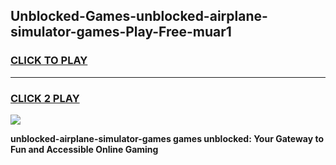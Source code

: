 
## Unblocked-Games-unblocked-airplane-simulator-games-Play-Free-muar1
<h3>
<a href="https://premium76.site?title=unblocked-airplane-simulator-games&ref=15A">CLICK TO PLAY</a></h3>
<hr>

<h3>
<a href="https://premium76.site?title=unblocked-airplane-simulator-games&ref=15A">CLICK 2 PLAY</a>
  
</h3>

<a href="https://premium76.site?title=unblocked-airplane-simulator-games&ref=15A"><img src="https://clearcache.store/games.png"></a>


**unblocked-airplane-simulator-games games unblocked: Your Gateway to Fun and Accessible Online Gaming**
